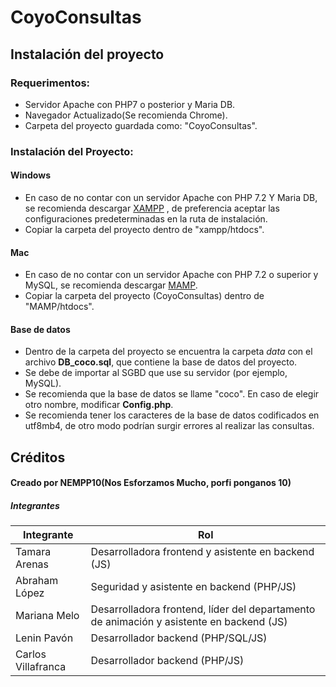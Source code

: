 # CoyoConsultas

## Instalación del proyecto
### Requerimentos:
* Servidor Apache con PHP7 o posterior y Maria DB.
* Navegador Actualizado(Se recomienda Chrome).
* Carpeta del proyecto guardada como: "CoyoConsultas".
### Instalación del Proyecto:
#### Windows
* En caso de no contar con un servidor Apache con PHP 7.2 Y Maria DB, se recomienda descargar [XAMPP](https://www.apachefriends.org/download.html/) , de preferencia aceptar las configuraciones predeterminadas en la ruta de instalación.
* Copiar la carpeta del proyecto dentro de "xampp/htdocs".
#### Mac
* En caso de no contar con un servidor Apache con PHP 7.2 o superior y MySQL, se recomienda descargar [MAMP](https://www.mamp.info/en/downloads/).
* Copiar la carpeta del proyecto (CoyoConsultas) dentro de "MAMP/htdocs".
#### Base de datos
* Dentro de la carpeta del proyecto se encuentra la carpeta *data* con el archivo **DB_coco.sql**, que contiene la base de datos del proyecto.
* Se debe de importar al SGBD que use su servidor (por ejemplo, MySQL).
* Se recomienda que la base de datos se llame "coco". En caso de elegir otro nombre, modificar **Config.php**.
* Se recomienda tener los caracteres de la base de datos codificados en utf8mb4, de otro modo podrían surgir errores al realizar las consultas.
## Créditos
#### Creado por **NEMPP10**(Nos Esforzamos Mucho, porfi ponganos 10)
##### Integrantes
| Integrante         | Rol                                                                                      |
|--------------------|------------------------------------------------------------------------------------------|
| Tamara Arenas      | Desarrolladora frontend y asistente en backend (JS)                                      |
| Abraham López      | Seguridad y asistente en backend (PHP/JS)                                                |
| Mariana Melo       | Desarrolladora frontend, líder del departamento de animación y asistente en backend (JS) |
| Lenin Pavón        | Desarrollador backend (PHP/SQL/JS)                                                       |
| Carlos Villafranca | Desarrollador backend (PHP/JS)                                                           |
